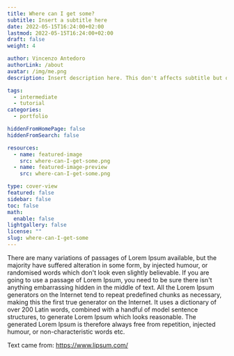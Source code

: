 ```yaml
---
title: Where can I get some?
subtitle: Insert a subtitle here
date: 2022-05-15T16:24:00+02:00
lastmod: 2022-05-15T16:24:00+02:00
draft: false
weight: 4

author: Vincenzo Antedoro
authorLink: /about
avatar: /img/me.png
description: Insert description here. This don't affects subtitle but only html internals

tags:
  - intermediate
  - tutorial
categories:
  - portfolio

hiddenFromHomePage: false
hiddenFromSearch: false

resources:
  - name: featured-image
    src: where-can-I-get-some.png
  - name: featured-image-preview
    src: where-can-I-get-some.png

type: cover-view
featured: false
sidebar: false
toc: false
math:
  enable: false
lightgallery: false
license: ""
slug: where-can-I-get-some
---
```


There are many variations of passages of Lorem Ipsum available, but the majority have suffered alteration in some form, by injected humour, or randomised words which don't look even slightly believable. If you are going to use a passage of Lorem Ipsum, you need to be sure there isn't anything embarrassing hidden in the middle of text. All the Lorem Ipsum generators on the Internet tend to repeat predefined chunks as necessary, making this the first true generator on the Internet. It uses a dictionary of over 200 Latin words, combined with a handful of model sentence structures, to generate Lorem Ipsum which looks reasonable. The generated Lorem Ipsum is therefore always free from repetition, injected humour, or non-characteristic words etc.

Text came from: https://www.lipsum.com/